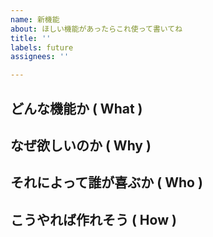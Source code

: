 ```yaml
---
name: 新機能
about: ほしい機能があったらこれ使って書いてね
title: ''
labels: future
assignees: ''

---
```


## どんな機能か ( What )

## なぜ欲しいのか ( Why )

## それによって誰が喜ぶか ( Who )

## こうやれば作れそう ( How )
